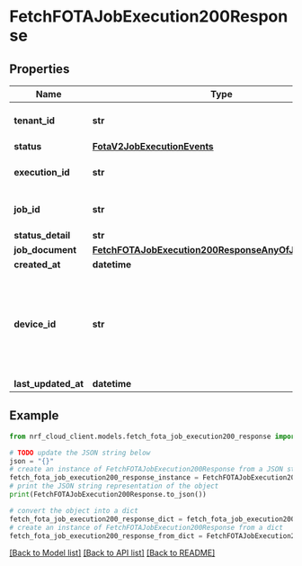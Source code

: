# FetchFOTAJobExecution200Response


## Properties

Name | Type | Description | Notes
------------ | ------------- | ------------- | -------------
**tenant_id** | **str** | Universally unique identifier | 
**status** | [**FotaV2JobExecutionEvents**](FotaV2JobExecutionEvents.md) |  | 
**execution_id** | **str** | Universally unique identifier | 
**job_id** | **str** | Universally unique identifier | 
**status_detail** | **str** |  | 
**job_document** | [**FetchFOTAJobExecution200ResponseAnyOfJobDocument**](FetchFOTAJobExecution200ResponseAnyOfJobDocument.md) |  | 
**created_at** | **datetime** |  | 
**device_id** | **str** | This is the canonical device id used in the device certificate, and as the MQTT client id. | 
**last_updated_at** | **datetime** |  | 

## Example

```python
from nrf_cloud_client.models.fetch_fota_job_execution200_response import FetchFOTAJobExecution200Response

# TODO update the JSON string below
json = "{}"
# create an instance of FetchFOTAJobExecution200Response from a JSON string
fetch_fota_job_execution200_response_instance = FetchFOTAJobExecution200Response.from_json(json)
# print the JSON string representation of the object
print(FetchFOTAJobExecution200Response.to_json())

# convert the object into a dict
fetch_fota_job_execution200_response_dict = fetch_fota_job_execution200_response_instance.to_dict()
# create an instance of FetchFOTAJobExecution200Response from a dict
fetch_fota_job_execution200_response_from_dict = FetchFOTAJobExecution200Response.from_dict(fetch_fota_job_execution200_response_dict)
```
[[Back to Model list]](../README.md#documentation-for-models) [[Back to API list]](../README.md#documentation-for-api-endpoints) [[Back to README]](../README.md)


